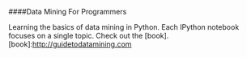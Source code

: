 ####Data Mining For Programmers

Learning the basics of data mining in Python. Each IPython notebook focuses on a single topic. Check out the [book].
[book]:http://guidetodatamining.com
